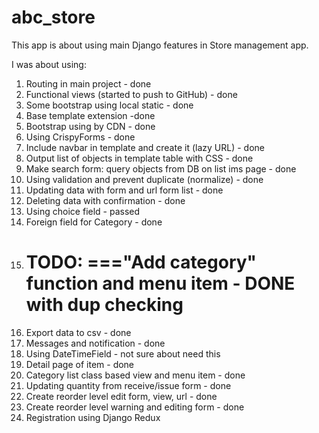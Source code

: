 # abc_store

This app is about using main Django features in Store management app.

I was about using:
1. Routing in main project - done
2. Functional views (started to push to GitHub) - done
3. Some bootstrap using local static - done
4. Base template extension -done
5. Bootstrap using by CDN - done
6. Using CrispyForms - done
7. Include navbar in template and create it (lazy URL) - done
8. Output list of objects in template table with CSS - done
9. Make search form: query objects from DB on list ims page - done
10. Using validation and prevent duplicate (normalize) - done
11. Updating data with form and url form list - done 
12. Deleting data with confirmation - done
13. Using choice field - passed
14. Foreign field for Category  - done
15. # TODO: ==="Add category" function and menu item - DONE with dup checking
16. Export data to csv - done
17. Messages and notification - done
18. Using DateTimeField - not sure about need this
19. Detail page of item - done
20. Category list class based view and menu item - done
21. Updating quantity from receive/issue form - done
22. Create reorder level edit form, view, url - done
23. Create reorder level warning and editing form - done
24. Registration using Django Redux